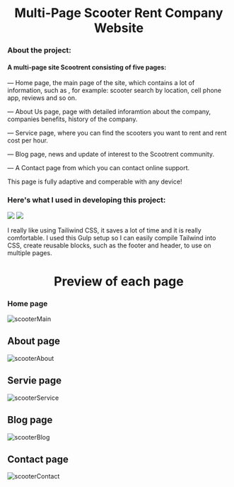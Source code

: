 <h1 align="center">
Multi-Page Scooter Rent Company Website
</h1>

### About the project:

#### A multi-page site Scootrent consisting of five pages:
<p>
— Home page, the main page of the site, which contains a lot of information, such as , for example: scooter search by location, cell phone app, reviews and so on.
</p>
<p>
— About Us page, page with detailed inforamtion about the company, companies benefits, history of the company.
</p>
<p>
— Service page, where you can find the scooters you want to rent and rent cost per hour.
</p>
<p>
— Blog page, news and update of interest to the Scootrent community.
</p>
<p>
— A Contact page from which you can contact online support.
</p>

This page is fully adaptive and comperable with any device!

### Here's what I used in developing this project:

![](https://img.shields.io/badge/Style-Tailwind-informational?style=flat)
![](https://img.shields.io/badge/Compile-Gulp-red?style=flat&logo=gulp)

I really like using Tailiwind CSS, it saves a lot of time and it is really comfortable.
I used this Gulp setup so I can easily compile Tailwind into CSS,
create reusable blocks, such as the footer and header, to use on multiple pages.

<h1 align="center">
Preview of each page
</h1>

### Home page

![scooterMain](https://user-images.githubusercontent.com/106681495/192536305-9db0bbe6-8b0b-4f9b-b685-8e4db557e3c8.png)

## About page

![scooterAbout](https://user-images.githubusercontent.com/106681495/192537768-b0d7f1f0-56cf-4e40-b364-676342575fd3.png)

## Servie page

![scooterService](https://user-images.githubusercontent.com/106681495/192537798-cda8d30d-2463-4a66-8189-86f63e32c359.png)

## Blog page

![scooterBlog](https://user-images.githubusercontent.com/106681495/192537824-2dbe2b03-1482-448c-a85f-2c2ab5b8186a.png)


## Contact page

![scooterContact](https://user-images.githubusercontent.com/106681495/192537852-e73ae811-efd9-4e37-a3b2-a7ab8aa849a9.png)



